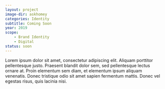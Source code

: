 ```yaml
---
layout: project
image-dir: askhomey
categories: Identity
subtitle: Coming Soon
year: 2019
scope: 
    - Brand Identity
    - Digital
status: soon
---
```


Lorem ipsum dolor sit amet, consectetur adipiscing elit. Aliquam porttitor pellentesque justo. Praesent blandit dolor sem, sed pellentesque lectus ornare at. Proin elementum sem diam, et elementum ipsum aliquam venenatis. Donec tristique odio sit amet sapien fermentum mattis. Donec vel egestas risus, quis lacinia nisi.